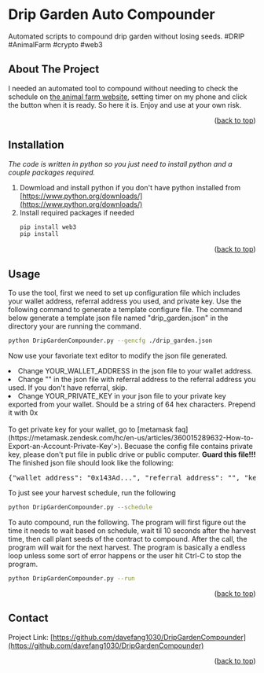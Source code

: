# Drip Garden Auto Compounder
Automated scripts to compound drip garden without losing seeds. #DRIP #AnimalFarm #crypto #web3

<!-- ABOUT THE PROJECT -->
## About The Project

I needed an automated tool to compound without needing to check the schedule on [the animal farm website](theanimal.farm/garden), setting timer on my phone and click
the button when it is ready. So here it is. Enjoy and use at your own risk.<br>

<p align="right">(<a href="#top">back to top</a>)</p>

## Installation

_The code is written in python so you just need to install python and a couple packages required._

1. Dowmload and install python if you don't have python installed from [https://www.python.org/downloads/](https://www.python.org/downloads/)
2. Install required packages if needed
   ```sh
   pip install web3
   pip install
   ```

<p align="right">(<a href="#top">back to top</a>)</p>

<!-- USAGE EXAMPLES -->
## Usage

To use the tool, first we need to set up configuration file which includes your wallet address, referral address you used, and private key. Use the following command to generate a template configure file. The command below generate a template json file named "drip_garden.json" in the directory your are running the command.
   ```sh
   python DripGardenCompounder.py --gencfg ./drip_garden.json
   ```
Now use your favoriate text editor to modify the json file generated.
<li> Change YOUR_WALLET_ADDRESS in the json file to your wallet address.</li>
<li> Change "" in the json file with referral address to the referral address you used. If you don't have referral, skip.</li>
<li> Change YOUR_PRIVATE_KEY in your json file to your private key exported from your wallet. Should be a string of 64 hex characters. Prepend it with 0x</li> 
<br>
To get private key for your wallet, go to [metamask faq](https://metamask.zendesk.com/hc/en-us/articles/360015289632-How-to-Export-an-Account-Private-Key'>). Becuase the config file contains private key, please don't put file
in public drive or public computer. <b>Guard this file!!!</b> The finished json file should look like the following:
<br>
<pre>
{"wallet_address": "0x143Ad...", "referral_address": "", "key": "0xabcd8..."}
</pre>

To just see your harvest schedule, run the following
   ```sh
   python DripGardenCompounder.py --schedule
   ```

To auto compound, run the following. The program will first figure out the time it needs to wait based on schedule, wait til 10 seconds after the harvest time, 
then call plant seeds of the contract to compound. After the call, the program will wait for the next harvest. The program is basically a endless loop unless some sort of
error happens or the user hit Ctrl-C to stop the program.
   ```sh
   python DripGardenCompounder.py --run
   ```

<p align="right">(<a href="#top">back to top</a>)</p>

<!-- CONTACT -->
## Contact

Project Link: [https://github.com/davefang1030/DripGardenCompounder](https://github.com/davefang1030/DripGardenCompounder)

<p align="right">(<a href="#top">back to top</a>)</p>
